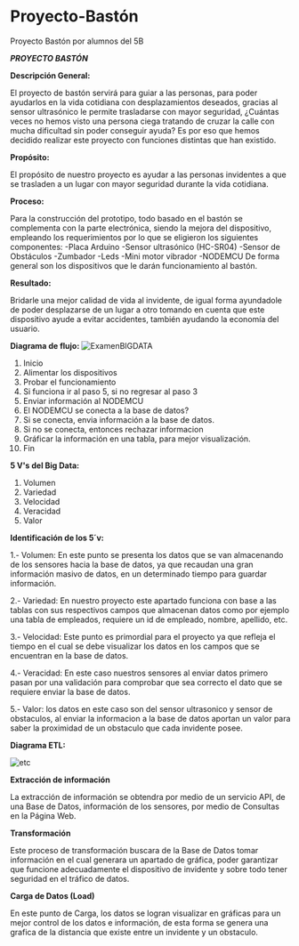 # Proyecto-Bastón
Proyecto Bastón por alumnos del 5B

*****PROYECTO BASTÓN*****

**Descripción General:**

El proyecto de bastón servirá para guiar a las personas, para poder ayudarlos en la vida cotidiana con desplazamientos deseados, gracias al sensor ultrasónico le permite trasladarse con mayor seguridad, ¿Cuántas veces no hemos visto una persona ciega tratando de cruzar la calle con mucha dificultad sin poder conseguir ayuda? Es por eso que hemos decidido realizar este proyecto con funciones distintas que han existido.


**Propósito:**

El propósito de nuestro proyecto es ayudar a las personas invidentes a que se trasladen a un lugar con mayor seguridad durante la vida cotidiana.


**Proceso:**

Para la construcción del prototipo, todo basado en el bastón se complementa con la parte electrónica, siendo la mejora del dispositivo, empleando los requerimientos por lo que se eligieron los siguientes componentes:
-Placa Arduino
-Sensor ultrasónico (HC-SR04)
-Sensor de Obstáculos
-Zumbador
-Leds
-Mini motor vibrador
-NODEMCU
De forma general son los dispositivos que le darán funcionamiento al bastón.


**Resultado:**

Bridarle una mejor calidad de vida al invidente, de igual forma ayundadole de poder desplazarse de un lugar a otro tomando en cuenta que este dispositivo ayude a evitar accidentes, también ayudando la economía del usuario.

**Diagrama de flujo:**
![ExamenBIGDATA](https://user-images.githubusercontent.com/78035184/105901408-f43fc680-5fe2-11eb-977b-9a69cca02367.png)
1. Inicio
2. Alimentar los dispositivos
3. Probar el funcionamiento
4. Si funciona ir al paso 5, si no regresar al paso 3
5. Enviar información al NODEMCU
6. El NODEMCU se conecta a la base de datos?
7. Si se conecta, envia información a la base de datos.
8. Si no se conecta, entonces rechazar informacion
9. Gráficar la información en una tabla, para mejor visualización.
10. Fin

**5 V's del Big Data:**
1. Volumen
2. Variedad
3. Velocidad
4. Veracidad
5. Valor

**Identificación de los 5´v:**

1.- Volumen: En este punto se presenta los datos que se van almacenando de los sensores hacia la base de datos, ya que recaudan una gran información masivo de datos, en un determinado tiempo para guardar información.
 
2.- Variedad: En nuestro proyecto este apartado funciona con base a las tablas con sus respectivos campos que almacenan datos como por ejemplo una tabla de empleados, requiere un id de empleado, nombre, apellido, etc.

3.- Velocidad: Este punto es primordial para el proyecto ya que refleja el tiempo en el cual se debe visualizar los datos en los campos que se encuentran en la base de datos.

4.- Veracidad: En este caso nuestros sensores al enviar datos primero pasan por una validación para comprobar que sea correcto el dato que se requiere enviar  la base de datos.

5.- Valor: los datos en este caso son del sensor ultrasonico y sensor de obstaculos, al enviar la informacion a la base de datos aportan un valor para saber la proximidad de un obstaculo que cada invidente posee.


**Diagrama ETL:**

![etc](https://user-images.githubusercontent.com/78035004/105899971-07ea2d80-5fe1-11eb-918c-f1840dcaa42d.png)


**Extracción de información**

La extracción de información se obtendra por medio de un servicio API, de una Base de Datos, información de los sensores, por medio de Consultas en la Página Web.

**Transformación**

Este proceso de transformación buscara de la Base de Datos tomar información en el cual generara un apartado de gráfica, poder garantizar que funcione adecuadamente el dispositivo de invidente y sobre todo tener seguridad en el tráfico de datos.

**Carga de Datos (Load)**

En este punto de Carga, los datos se logran visualizar en gráficas para un mejor control de los datos e información, de esta forma se genera una grafica de la distancia que existe entre un invidente y un obstaculo.
